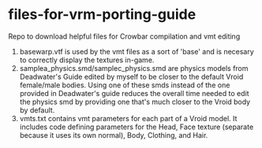 # files-for-vrm-porting-guide
Repo to download helpful files for Crowbar compilation and vmt editing

1) basewarp.vtf is used by the vmt files as a sort of 'base' and is necesary to correctly display the textures in-game.
2) samplea_physics.smd/samplec_physics.smd are physics models from Deadwater's Guide edited by myself to be closer to the default Vroid female/male bodies. Using one of these smds instead of the one provided in Deadwater's guide reduces the overall time needed to edit the physics smd by providing one that's much closer to the Vroid body by default.
3) vmts.txt contains vmt parameters for each part of a Vroid model. It includes code defining parameters for the Head, Face texture (separate because it uses its own normal), Body, Clothing, and Hair.
